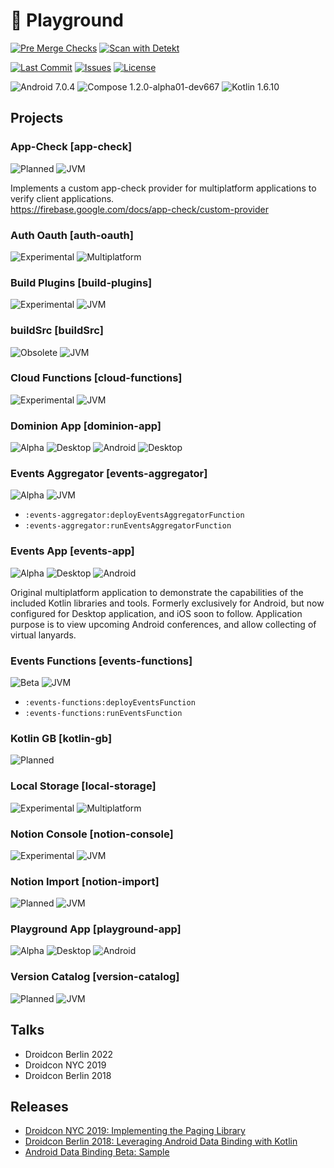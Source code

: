 # 🧪 Playground 

[![Pre Merge Checks](https://img.shields.io/github/workflow/status/ashdavies/playground/pre-merge?logo=github&logoColor=%23969da4)](https://github.com/ashdavies/playground/actions/workflows/pre-merge.yaml)
[![Scan with Detekt](https://img.shields.io/github/workflow/status/ashdavies/playground/detekt?logo=github&logoColor=%23969da4)](https://github.com/ashdavies/playground/actions/workflows/detekt.yaml)

[![Last Commit](https://img.shields.io/github/last-commit/ashdavies/playground.svg)](https://github.com/ashdavies/playground/commits/main)
[![Issues](https://img.shields.io/github/issues-pr/ashdavies/playground.svg)](https://github.com/ashdavies/playground/pulls)
[![License](https://img.shields.io/github/license/ashdavies/playground.svg)](https://github.com/ashdavies/playground/blob/main/LICENSE)

![Android 7.0.4](https://img.shields.io/badge/android-7.0.4-version.svg?colorA=555555&colorB=3DDC84&label=&logo=android&logoColor=ffffff&logoWidth=10)
![Compose 1.2.0-alpha01-dev667](https://img.shields.io/badge/compose-1.2.0--alpha01--dev667-version.svg?colorA=555555&colorB=4285F4&label=&logo=jetpack-compose&logoColor=ffffff&logoWidth=10)
![Kotlin 1.6.10](https://img.shields.io/badge/kotlin-1.6.10-version.svg?colorA=555555&colorB=7F52FF&label=&logo=kotlin&logoColor=ffffff&logoWidth=10)

## Projects

### App-Check [app-check]
![Planned](https://img.shields.io/badge/project-planned-status.svg?colorA=555555&colorB=blue&label=&logo=kotlin&logoColor=ffffff&logoWidth=10)
![JVM](https://img.shields.io/badge/project-jvm-component.svg?colorA=555555&colorB=7F52FF&label=&logo=kotlin&logoColor=ffffff&logoWidth=10)

Implements a custom app-check provider for multiplatform applications to verify client applications.  
https://firebase.google.com/docs/app-check/custom-provider

### Auth Oauth [auth-oauth]
![Experimental](https://img.shields.io/badge/project-experimental-status.svg?colorA=555555&colorB=red&label=&logo=kotlin&logoColor=ffffff&logoWidth=10)
![Multiplatform](https://img.shields.io/badge/project-multiplatform-component.svg?colorA=555555&colorB=7F52FF&label=&logo=kotlin&logoColor=ffffff&logoWidth=10)

### Build Plugins [build-plugins]
![Experimental](https://img.shields.io/badge/project-experimental-status.svg?colorA=555555&colorB=red&label=&logo=kotlin&logoColor=ffffff&logoWidth=10)
![JVM](https://img.shields.io/badge/project-jvm-component.svg?colorA=555555&colorB=7F52FF&label=&logo=kotlin&logoColor=ffffff&logoWidth=10)

### buildSrc [buildSrc]
![Obsolete](https://img.shields.io/badge/project-obsolete-status.svg?colorA=555555&colorB=lightgrey&label=&logo=kotlin&logoColor=ffffff&logoWidth=10)
![JVM](https://img.shields.io/badge/project-jvm-component.svg?colorA=555555&colorB=7F52FF&label=&logo=kotlin&logoColor=ffffff&logoWidth=10)

### Cloud Functions [cloud-functions]
![Experimental](https://img.shields.io/badge/project-experimental-status.svg?colorA=555555&colorB=red&label=&logo=kotlin&logoColor=ffffff&logoWidth=10)
![JVM](https://img.shields.io/badge/project-jvm-component.svg?colorA=555555&colorB=7F52FF&label=&logo=kotlin&logoColor=ffffff&logoWidth=10)

### Dominion App [dominion-app]
![Alpha](https://img.shields.io/badge/project-alpha-status.svg?colorA=555555&colorB=orange&label=&logo=kotlin&logoColor=ffffff&logoWidth=10)
![Desktop](https://img.shields.io/badge/project-desktop-component.svg?colorA=555555&colorB=7F52FF&label=&logo=kotlin&logoColor=ffffff&logoWidth=10)
![Android](https://img.shields.io/badge/project-android-component.svg?colorA=555555&colorB=3DDC84&label=&logo=android&logoColor=ffffff&logoWidth=10)
![Desktop](https://img.shields.io/badge/project-desktop-component.svg?colorA=555555&colorB=7F52FF&label=&logo=kotlin&logoColor=ffffff&logoWidth=10)

### Events Aggregator [events-aggregator]
![Alpha](https://img.shields.io/badge/project-alpha-status.svg?colorA=555555&colorB=orange&label=&logo=kotlin&logoColor=ffffff&logoWidth=10)
![JVM](https://img.shields.io/badge/project-jvm-component.svg?colorA=555555&colorB=7F52FF&label=&logo=kotlin&logoColor=ffffff&logoWidth=10)

- `:events-aggregator:deployEventsAggregatorFunction`
- `:events-aggregator:runEventsAggregatorFunction`

### Events App [events-app]
![Alpha](https://img.shields.io/badge/project-alpha-status.svg?colorA=555555&colorB=orange&label=&logo=kotlin&logoColor=ffffff&logoWidth=10)
![Desktop](https://img.shields.io/badge/project-desktop-component.svg?colorA=555555&colorB=7F52FF&label=&logo=kotlin&logoColor=ffffff&logoWidth=10)
![Android](https://img.shields.io/badge/project-android-component.svg?colorA=555555&colorB=3DDC84&label=&logo=android&logoColor=ffffff&logoWidth=10)

Original multiplatform application to demonstrate the capabilities of the included Kotlin libraries and tools. 
Formerly exclusively for Android, but now configured for Desktop application, and iOS soon to follow.
Application purpose is to view upcoming Android conferences, and allow collecting of virtual lanyards.  

### Events Functions [events-functions]
![Beta](https://img.shields.io/badge/project-beta-status.svg?colorA=555555&colorB=yellow&label=&logo=kotlin&logoColor=ffffff&logoWidth=10)
![JVM](https://img.shields.io/badge/project-jvm-component.svg?colorA=555555&colorB=7F52FF&label=&logo=kotlin&logoColor=ffffff&logoWidth=10)

 - `:events-functions:deployEventsFunction`
 - `:events-functions:runEventsFunction`

### Kotlin GB [kotlin-gb]
![Planned](https://img.shields.io/badge/project-planned-status.svg?colorA=555555&colorB=blue&label=&logo=kotlin&logoColor=ffffff&logoWidth=10)

### Local Storage [local-storage]
![Experimental](https://img.shields.io/badge/project-experimental-status.svg?colorA=555555&colorB=red&label=&logo=kotlin&logoColor=ffffff&logoWidth=10)
![Multiplatform](https://img.shields.io/badge/project-multiplatform-component.svg?colorA=555555&colorB=7F52FF&label=&logo=kotlin&logoColor=ffffff&logoWidth=10)

### Notion Console [notion-console]
![Experimental](https://img.shields.io/badge/project-experimental-status.svg?colorA=555555&colorB=red&label=&logo=kotlin&logoColor=ffffff&logoWidth=10)
![JVM](https://img.shields.io/badge/project-jvm-component.svg?colorA=555555&colorB=7F52FF&label=&logo=kotlin&logoColor=ffffff&logoWidth=10)

### Notion Import [notion-import]
![Planned](https://img.shields.io/badge/project-planned-status.svg?colorA=555555&colorB=blue&label=&logo=kotlin&logoColor=ffffff&logoWidth=10)
![JVM](https://img.shields.io/badge/project-jvm-component.svg?colorA=555555&colorB=7F52FF&label=&logo=kotlin&logoColor=ffffff&logoWidth=10)

### Playground App [playground-app]
![Alpha](https://img.shields.io/badge/project-alpha-status.svg?colorA=555555&colorB=orange&label=&logo=kotlin&logoColor=ffffff&logoWidth=10)
![Desktop](https://img.shields.io/badge/project-desktop-component.svg?colorA=555555&colorB=7F52FF&label=&logo=kotlin&logoColor=ffffff&logoWidth=10)
![Android](https://img.shields.io/badge/project-android-component.svg?colorA=555555&colorB=3DDC84&label=&logo=android&logoColor=ffffff&logoWidth=10)

### Version Catalog [version-catalog]
![Planned](https://img.shields.io/badge/project-planned-status.svg?colorA=555555&colorB=blue&label=&logo=kotlin&logoColor=ffffff&logoWidth=10)
![JVM](https://img.shields.io/badge/project-jvm-component.svg?colorA=555555&colorB=7F52FF&label=&logo=kotlin&logoColor=ffffff&logoWidth=10)

## Talks
- Droidcon Berlin 2022
- Droidcon NYC 2019
- Droidcon Berlin 2018

## Releases

- [Droidcon NYC 2019: Implementing the Paging Library](https://github.com/ashdavies/playground/releases/tag/v3.0)
- [Droidcon Berlin 2018: Leveraging Android Data Binding with Kotlin](https://github.com/ashdavies/playground/releases/tag/v2.0)
- [Android Data Binding Beta: Sample](https://github.com/ashdavies/playground/releases/tag/v1.0)
  
